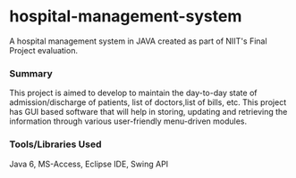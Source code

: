 # hospital-management-system
A hospital management system in JAVA created as part of NIIT's Final Project evaluation.


### Summary
This project is aimed to develop to maintain the day-to-day state of admission/discharge of patients, list of doctors,list of bills, etc. This project has GUI based software that will help in storing, updating and retrieving the information through various user-friendly menu-driven modules.


### Tools/Libraries Used
Java 6, MS-Access, Eclipse IDE, Swing API
